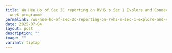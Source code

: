 ```yaml
---
title: Wu Hee Ho of Sec 2C reporting on RVHS's Sec 1 Explore and Connect (EnC)
  week programme
permalink: /wu-hee-ho-of-sec-2c-reporting-on-rvhs-s-sec-1-explore-and-connect-enc-week-programme/
date: 2025-07-04
layout: post
description: ""
image: ""
variant: tiptap
---
```

